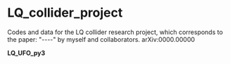 # LQ_collider_project
Codes and data for the LQ collider research project, which corresponds to the paper: "----" by myself and collaborators. arXiv:0000.00000 

**LQ_UFO_py3**
